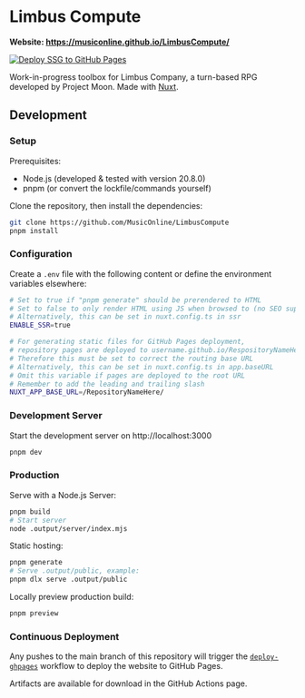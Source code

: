 # Limbus Compute

**Website: https://musiconline.github.io/LimbusCompute/**

[![Deploy SSG to GitHub Pages](https://github.com/MusicOnline/LimbusCompute/actions/workflows/deploy-ghpages.yml/badge.svg)](https://github.com/MusicOnline/LimbusCompute/actions/workflows/deploy-ghpages.yml)

Work-in-progress toolbox for Limbus Company, a turn-based RPG developed by Project Moon. Made with [Nuxt](https://nuxt.com).

## Development

### Setup

Prerequisites:

- Node.js (developed & tested with version 20.8.0)
- pnpm (or convert the lockfile/commands yourself)

Clone the repository, then install the dependencies:

```bash
git clone https://github.com/MusicOnline/LimbusCompute
pnpm install
```

### Configuration

Create a `.env` file with the following content or define the environment variables elsewhere:

```bash
# Set to true if "pnpm generate" should be prerendered to HTML
# Set to false to only render HTML using JS when browsed to (no SEO support)
# Alternatively, this can be set in nuxt.config.ts in ssr
ENABLE_SSR=true

# For generating static files for GitHub Pages deployment,
# repository pages are deployed to username.github.io/RespositoryNameHere
# Therefore this must be set to correct the routing base URL
# Alternatively, this can be set in nuxt.config.ts in app.baseURL
# Omit this variable if pages are deployed to the root URL
# Remember to add the leading and trailing slash
NUXT_APP_BASE_URL=/RepositoryNameHere/
```

### Development Server

Start the development server on http://localhost:3000

```bash
pnpm dev
```

### Production

Serve with a Node.js Server:

```bash
pnpm build
# Start server
node .output/server/index.mjs
```

Static hosting:

```bash
pnpm generate
# Serve .output/public, example:
pnpm dlx serve .output/public
```

Locally preview production build:

```bash
pnpm preview
```

### Continuous Deployment

Any pushes to the main branch of this repository will trigger the [`deploy-ghpages`](./.github/workflows/deploy-ghpages.yml) workflow to deploy the website to GitHub Pages.

Artifacts are available for download in the GitHub Actions page.

